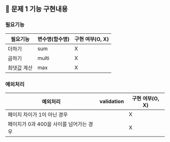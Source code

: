 ## 🚀 문제 1 기능 구현내용

### 필요기능

| 필요기능             | 변수명(함수명)   | 구현 여부(O, X) |
|------------------|------------|-----|
| 더하기              | sum        | X   |
| 곱하기              | multi      | X   |
| 최댓값 계산           | max        | X   |

### 예외처리

| 예외처리                     | validation | 구현 여부(O, X) |
|--------------------------|------------|-------------|
| 페이지 차이가 1이 아닌 경우         |  | X           |
| 페이지가 0과 400을 사이를 넘어가는 경우 |  | X           |